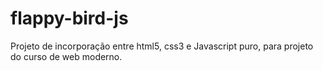 # flappy-bird-js
Projeto de incorporação entre html5, css3 e Javascript puro, para projeto do curso de web moderno.
